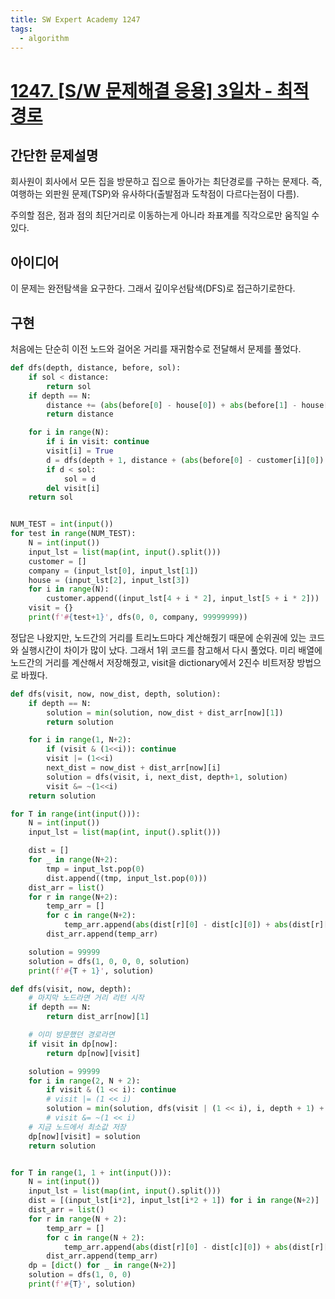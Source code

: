 ```yaml
---
title: SW Expert Academy 1247
tags:
  - algorithm
---
```


# [1247. [S/W 문제해결 응용] 3일차 - 최적 경로](https://swexpertacademy.com/main/code/problem/problemDetail.do?contestProbId=AV15OZ4qAPICFAYD)

## 간단한 문제설명

회사원이 회사에서 모든 집을 방문하고 집으로 돌아가는 최단경로를 구하는 문제다. 즉, 여행하는 외판원 문제(TSP)와 유사하다(출발점과 도착점이 다르다는점이 다름).

주의할 점은, 점과 점의 최단거리로 이동하는게 아니라 좌표계를 직각으로만 움직일 수 있다.



## 아이디어

이 문제는 완전탐색을 요구한다. 그래서 깊이우선탐색(DFS)로 접근하기로한다.



## 구현

처음에는 단순히 이전 노드와 걸어온 거리를 재귀함수로 전달해서 문제를 풀었다.

```python
def dfs(depth, distance, before, sol):
    if sol < distance:
        return sol
    if depth == N:
        distance += (abs(before[0] - house[0]) + abs(before[1] - house[1]))
        return distance

    for i in range(N):
        if i in visit: continue
        visit[i] = True
        d = dfs(depth + 1, distance + (abs(before[0] - customer[i][0]) + abs(before[1] - customer[i][1])), (customer[i][0],customer[i][1]), sol)
        if d < sol:
            sol = d
        del visit[i]
    return sol


NUM_TEST = int(input())
for test in range(NUM_TEST):
    N = int(input())
    input_lst = list(map(int, input().split()))
    customer = []
    company = (input_lst[0], input_lst[1])
    house = (input_lst[2], input_lst[3])
    for i in range(N):
        customer.append((input_lst[4 + i * 2], input_lst[5 + i * 2]))
    visit = {}
    print(f'#{test+1}', dfs(0, 0, company, 99999999))
```

정답은 나왔지만, 노드간의 거리를 트리노드마다 계산해줬기 때문에 순위권에 있는 코드와 실행시간이 차이가 많이 났다. 그래서 1위 코드를 참고해서 다시 풀었다. 미리 배열에 노드간의 거리를 계산해서 저장해줬고, visit을 dictionary에서 2진수 비트저장 방법으로 바꿨다. 



```python
def dfs(visit, now, now_dist, depth, solution):
    if depth == N:
        solution = min(solution, now_dist + dist_arr[now][1])
        return solution

    for i in range(1, N+2):
        if (visit & (1<<i)): continue
        visit |= (1<<i)
        next_dist = now_dist + dist_arr[now][i]
        solution = dfs(visit, i, next_dist, depth+1, solution)
        visit &= ~(1<<i)
    return solution

for T in range(int(input())):
    N = int(input())
    input_lst = list(map(int, input().split()))

    dist = []
    for _ in range(N+2):
        tmp = input_lst.pop(0)
        dist.append((tmp, input_lst.pop(0)))
    dist_arr = list()
    for r in range(N+2):
        temp_arr = []
        for c in range(N+2):
            temp_arr.append(abs(dist[r][0] - dist[c][0]) + abs(dist[r][1] - dist[c][1]))
        dist_arr.append(temp_arr)

    solution = 99999
    solution = dfs(1, 0, 0, 0, solution)
    print(f'#{T + 1}', solution)
```





```python
def dfs(visit, now, depth):
    # 마지막 노드라면 거리 리턴 시작
    if depth == N:
        return dist_arr[now][1]

    # 이미 방문했던 경로라면
    if visit in dp[now]:
        return dp[now][visit]

    solution = 99999
    for i in range(2, N + 2):
        if visit & (1 << i): continue
        # visit |= (1 << i)
        solution = min(solution, dfs(visit | (1 << i), i, depth + 1) + dist_arr[now][i])
        # visit &= ~(1 << i)
    # 지금 노드에서 최소값 저장
    dp[now][visit] = solution
    return solution


for T in range(1, 1 + int(input())):
    N = int(input())
    input_lst = list(map(int, input().split()))
    dist = [(input_lst[i*2], input_lst[i*2 + 1]) for i in range(N+2)]
    dist_arr = list()
    for r in range(N + 2):
        temp_arr = []
        for c in range(N + 2):
            temp_arr.append(abs(dist[r][0] - dist[c][0]) + abs(dist[r][1] - dist[c][1]))
        dist_arr.append(temp_arr)
    dp = [dict() for _ in range(N+2)]
    solution = dfs(1, 0, 0)
    print(f'#{T}', solution)
```

